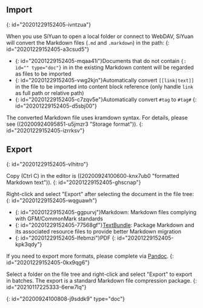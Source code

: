 ## Import
{: id="20201229152405-ivntzua"}

When you use SiYuan to open a local folder or connect to WebDAV, SiYuan will convert the Markdown files (`.md` and `.markdown`) in the path:
{: id="20201229152405-a3csud5"}

* {: id="20201229152405-mqaa41i"}Documents that do not contain `{: id="" type="doc"}` in in the existing Markdown content will be regarded as files to be imported
* {: id="20201229152405-vwg2kjn"}Automatically convert `[[link|text]]` in the file to be imported into content block reference (only handle `link` as full path or relative path)
* {: id="20201229152405-c7zqv5e"}Automatically convert `#tag` to `#tag#`
{: id="20201229152405-d5sbj00"}

The converted Markdown file uses kramdown syntax. For details, please see ((20200924095851-u5jmzr3 "Storage format")).
{: id="20201229152405-izrrksv"}

## Export
{: id="20201229152405-vlhitro"}

Copy (Ctrl C) in the editor is ((20200924100600-knx7ub0 "formatted Markdown text")).
{: id="20201229152405-ghscnap"}

Right-click and select "Export" after selecting the document in the file tree:
{: id="20201229152405-wqguawh"}

* {: id="20201229152405-ggpurvj"}Markdown: Markdown files complying with GFM/CommonMark standards
* {: id="20201229152405-77568gf"}[TextBundle](http://textbundle.org): Package Markdown and its associated resource files to provide better Markdown migration
* {: id="20201229152405-lfebmzi"}PDF
{: id="20201229152405-kpk3qdy"}

If you need to export more formats, please complete via [Pandoc](https://pandoc.org).
{: id="20201229152405-0kx9qg6"}

Select a folder on the file tree and right-click and select "Export" to export in batches. The export is a standard Markdown file compression package.
{: id="20210117225333-6erw7lq"}


{: id="20200924100808-j9sddk9" type="doc"}
